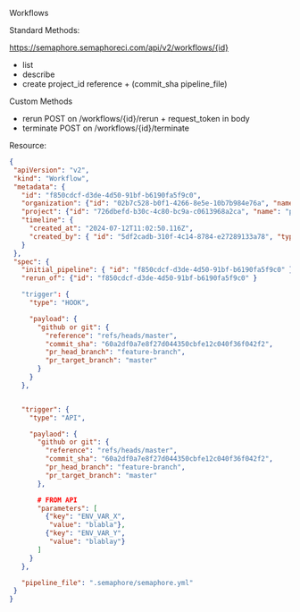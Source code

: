Workflows

Standard Methods:

https://semaphore.semaphoreci.com/api/v2/workflows/{id}

- list
- describe
- create project_id reference + (commit_sha pipeline_file)

Custom Methods

- rerun POST on /workflows/{id}/rerun + request_token in body
- terminate POST on /workflows/{id}/terminate

 Resource:

 ```json
{
  "apiVersion": "v2",
  "kind": "Workflow",
  "metadata": {
    "id": "f850cdcf-d3de-4d50-91bf-b6190fa5f9c0",
    "organization": {"id": "02b7c528-b0f1-4266-8e5e-10b7b984e76a", "name": "organization1"},
    "project": {"id": "726dbefd-b30c-4c80-bc9a-c0613968a2ca", "name": "project1", "url": "https://semaphore.semaphoreci.com/api/v2/projects/project1"},
    "timeline": {
      "created_at": "2024-07-12T11:02:50.116Z",
      "created_by": { "id": "5df2cadb-310f-4c14-8784-e27289133a78", "type": "USER" }
    }
  },
  "spec": {
    "initial_pipeline": { "id": "f850cdcf-d3de-4d50-91bf-b6190fa5f9c0" },
    "rerun_of": {"id": "f850cdcf-d3de-4d50-91bf-b6190fa5f9c0" }

    "trigger": {
      "type": "HOOK",

      "payload": {
        "github or git": {
          "reference": "refs/heads/master",
          "commit_sha": "60a2df0a7e8f27d044350cbfe12c040f36f042f2",
          "pr_head_branch": "feature-branch",
          "pr_target_branch": "master"
        }
      }
    },


    "trigger": {
      "type": "API",

      "paylaod": {
        "github or git": {
          "reference": "refs/heads/master",
          "commit_sha": "60a2df0a7e8f27d044350cbfe12c040f36f042f2",
          "pr_head_branch": "feature-branch",
          "pr_target_branch": "master"
        },

        # FROM API
        "parameters": [
          {"key": "ENV_VAR_X",
           "value": "blabla"},
          {"key": "ENV_VAR_Y",
           "value": "blablay"}
        ]
      }
    },

    "pipeline_file": ".semaphore/semaphore.yml"
  }
}
 ```
